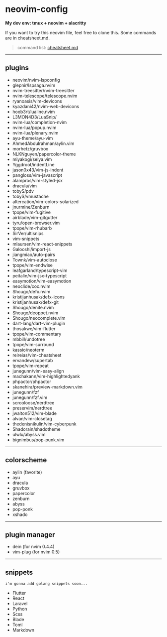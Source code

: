 # neovim-config

**My dev env: tmux + neovim + alacritty**

If you want to try this neovim file, feel free to clone this.
Some commands are in cheatsheet.md.
 
> command list: [cheatsheet.md](https://github.com/lil-shimon/neovim-config/blob/master/cheatsheet.md)

---

## plugins
- neovim/nvim-lspconfig
- glepnir/lspsaga.nvim
- nvim-treesitter/nvim-treesitter
- nvim-telescope/telescope.nvim
- ryanoasis/vim-devicons
- kyazdani42/nvim-web-devicons
- hoob3rt/lualine.nvim
- L3MON4D3/LuaSnip/
- nvim-lua/completion-nvim
- nvim-lua/popup.nvim
- nvim-lua/plenary.nvim
- ayu-theme/ayu-vim
- AhmedAbdulrahman/aylin.vim
- morhetz/gruvbox
- NLKNguyen/papercolor-theme
- miyakogi/seiya.vim
- Yggdroot/indentLine
- jason0x43/vim-js-indent
- pangloss/vim-javascript
- alampros/vim-styled-jsx
- dracula/vim
- tobyS/pdv
- tobyS/vmustache
- altercation/vim-colors-solarized
- jnurmine/Zenburn
- tpope/vim-fugitive
- airblade/vim-gitgutter
- tyru/open-browser.vim
- tpope/vim-rhubarb
- SirVer/ultisnips
- vim-snippets
- mlaursen/vim-react-snippets
- Galooshi/import-js
- jiangmiao/auto-pairs
- Townk/vim-autoclose
- tpope/vim-endwise
- leafgarland/typescript-vim
- peitalin/vim-jsx-typescript
- easymotion/vim-easymotion
- neoclide/coc.nvim
- Shougo/defx.nvim
- kristijanhusak/defx-icons
- kristijanhusak/defx-git
- Shougo/denite.nvim
- Shougo/deoppet.nvim
- Shougo/neocomplete.vim
- dart-lang/dart-vim-plugin
- thosakwe/vim-flutter
- tpope/vim-commentary
- mbbill/undotree
- tpope/vim-surround
- kassio/neoterm
- reireias/vim-cheatsheet
- ervandew/supertab
- tpope/vim-repeat
- junegunn/vim-easy-align
- machakann/vim-highlightedyank
- phpactor/phpactor
- skanehira/preview-markdown.vim
- junegunn/fzf
- junegunn/fzf.vim
- scrooloose/nerdtree
- preservim/nerdtree
- jwalton512/vim-blade
- alvan/vim-closetag
- thedenisnikulin/vim-cyberpunk
- Shadorain/shadotheme
- ulwlu/abyss.vim
- bignimbus/pop-punk.vim


---

## colorscheme
- aylin (favorite)
- ayu
- dracula
- gruvbox
- papercolor
- zenburn
- abyss
- pop-ponk
- xshado

---

## plugin manager
- dein (for nvim 0.4.4)
- vim-plug (for nvim 0.5)

---

## snippets
`i'm gonna add golang snippets soon...`
- Flutter
- React
- Laravel
- Python
- Scss
- Blade
- Toml
- Markdown

